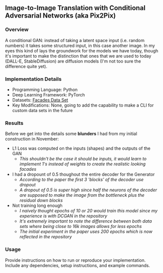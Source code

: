 ## Image-to-Image Translation with Conditional Adversarial Networks (aka Pix2Pix)

### Overview

A conditional GAN: instead of taking a latent space input (i.e. random numbers) it takes some structured input, in this case another image. In my eyes this kind of lays the groundwork for the 
models we have today, though it's important to make the distinction that ones that we are used to today (DALL-E, StableDiffusion) are diffusion models (I'm not too sure the difference quite yet). 

### Implementation Details

- Programming Language: Python
- Deep Learning Framework: PyTorch
- Datasets: [Facades Data Set](https://cmp.felk.cvut.cz/~tylecr1/facade/)
- Key Modifications: None, going to add the capability to make a CLI for custom data sets in the future

### Results

Before we get into the details some **blunders** I had from my initial construction in November:
- L1 Loss was computed on the inputs (shapes) and the outputs of the GAN
    - *This shouldn't be the case it should be inputs, it would learn to implement 1's instead of weights to create the realistic looking facades*
- I had a dropount of 0.5 thoughout the entire decoder for the Generator
    - *According to the paper the first 3 'blocks' of the decoder use dropout*
    - *A dropout of 0.5 is super high since half the neurons of the decoder are supposed to make the image from the bottleneck plus the residual down blocks*
- Not training long enough
    - *I naively thought epochs of 10 or 20 would train this model since my experience is with DCGAN in the repository*
    - *It's extremely important to note the difference between both data sets where being close to 16k images allows for less epochs*
    - *The initial experiment in the paper uses 200 epochs which is now reflected in the repository*

### Usage

Provide instructions on how to run or reproduce your implementation. Include any dependencies, setup instructions, and example commands.
